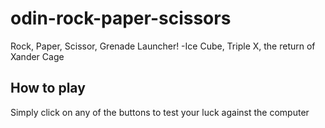 # odin-rock-paper-scissors
Rock, Paper, Scissor, Grenade Launcher!
-Ice Cube, Triple X, the return of Xander Cage

## How to play
Simply click on any of the buttons to test your luck against the computer
